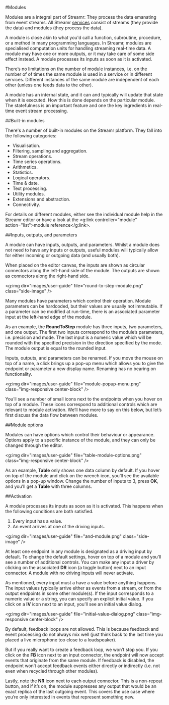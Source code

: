 #Modules

Modules are a integral part of Streamr: They process the data emanating from event streams. All Streamr [services](#services) consist of streams (they provide the data) and modules (they process the data).

A module is close akin to what you'd call a function, subroutine, procedure, or a method in many programming languages. In Streamr, modules are specialised computation units for handling streaming real-time data. A module may have one or more outputs, or it may take care of some side effect instead. A module processes its inputs as soon as it is activated.

There’s no limitations on the number of module instances, i.e. on the number of of times the same module is used in a service or in different services.  Different instances of the same module are independent of each other (unless one feeds data to the other).

A module has an internal state, and it can and typically will update that state when it is executed. How this is done depends on the particular module. The statefulness is an important feature and one the key ingredients in real-time event stream processing.

##Built-in modules

There's a number of built-in modules on the Streamr platform. They fall into the following categories:

- Visualisation.
- Filtering, sampling and aggregation.
- Stream operations.
- Time series operations.
- Arithmetics.
- Statistics.
- Logical operators.
- Time & date.
- Text processing.
- Utility modules.
- Extensions and abstraction.
- Connectivity.

For details on different modules, either see the individual module help in the Streamr editor or have a look at the <g:link controller="module" action="list">module reference</g:link>.

##Inputs, outputs, and parameters

A module can have inputs, outputs, and parameters.  Whilst a module does not need to have any inputs or outputs, useful modules will typically allow for either incoming or outgoing data (and usually both).

When placed on the editor canvas, the inputs are shown as circular connectors along the left-hand side of the module.  The outputs are shown as connectors along the right-hand side.

<g:img dir="images/user-guide" file="round-to-step-module.png" class="side-image" />

Many modules have parameters which control their operation.  Module parameters can be hardcoded, but their values are usually not immutable.  If a parameter can be modified at run-time, there is an associated parameter input at the left-hand edge of the module.

As an example, the **RoundToStep** module has three inputs, two parameters, and one output.  The first two inputs correspond to the module’s parameters, i.e. precision and mode.  The last input is a numeric value which will be rounded with the specified precision in the direction specified by the mode.  The module output is equal to the rounded input.

Inputs, outputs, and parameters can be renamed.  If you move the mouse on top of a name, a click brings up a pop-up menu which allows you to give the endpoint or parameter a new display name.  Renaming has no bearing on functionality.

<g:img dir="images/user-guide" file="module-popup-menu.png" class="img-responsive center-block" />

You’ll see a number of small icons next to the endpoints when you hover on top of a module.  These icons correspond to additional controls which are relevant to module activation.  We’ll have more to say on this below, but let’s first discuss the data flow between modules.

##Module options

Modules can have options which control their behaviour or appearance.  Options apply to a specific instance of the module, and they can only be changed through the editor.

<g:img dir="images/user-guide" file="table-module-options.png" class="img-responsive center-block" />

As an example, **Table** only shows one data column by default.  If you hover on top of the module and click on the wrench icon, you’ll see the available options in a pop-up window.  Change the number of inputs to 3, press **OK**, and you’ll get a **Table** with three columns.

##Activation 

A module processes its inputs as soon as it is activated.  This happens when the following conditions are both satisfied.
1. Every input has a value.
2. An event arrives at one of the driving inputs.

<g:img dir="images/user-guide" file="and-module.png" class="side-image" />

At least one endpoint in any module is designated as a driving input by default.  To change the default settings, hover on top of a module and you’ll see a number of additional controls.  You can make any input a driver by clicking on the associated **DR** icon (a toggle button) next to an input connector.  A module with no driving inputs will never activate.

As mentioned, every input must a have a value before anything happens.  The input values typically arrive either as events from a stream, or from the output endpoints in some other module(s).  If the input corresponds to a numeric value or a string, you can specify an explicit initial value.  If you click on a **IV** icon next to an input, you’ll see an initial value dialog.

<g:img dir="images/user-guide" file="initial-value-dialog.png" class="img-responsive center-block" />

<a name="loops"></a>

By default, feedback loops are not allowed.  This is because feedback and event processing do not always mix well (just think back to the last time you placed a live microphone too close to a loudspeaker).

But if you really want to create a feedback loop, we won’t stop you.  If you click on the **FB** icon next to an input connector, the endpoint will now accept events that originate from the same module.  If feedback is disabled, the endpoint won’t accept feedback events either directly or indirectly (i.e. not even when recycled through other modules).

Lastly, note the **NR** icon next to each output connector.  This is a non-repeat button, and if it’s on, the module suppresses any output that would be an exact replica of the last outgoing event.  This covers the use case where you’re only interested in events that represent something new.


